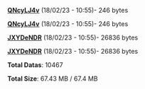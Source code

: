 [**QNcyLJ4v**](/data/QNcyLJ4v.txt) (18/02/23 - 10:55)- 246 bytes

[**QNcyLJ4v**](/data/QNcyLJ4v.txt) (18/02/23 - 10:55)- 246 bytes

[**JXYDeNDR**](/data/JXYDeNDR.txt) (18/02/23 - 10:55)- 26836 bytes

[**JXYDeNDR**](/data/JXYDeNDR.txt) (18/02/23 - 10:55)- 26836 bytes

**Total Datas**: 10467

**Total Size**: 67.43 MB / 67.4 MB